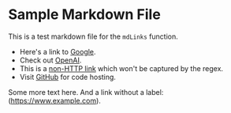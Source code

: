 # Sample Markdown File

This is a test markdown file for the `mdLinks` function.

- Here's a link to [Google](https://www.google.com).
- Check out [OpenAI](https://www.openai.com).
- This is a [non-HTTP link](ftp://example.com) which won't be captured by the regex.
- Visit [GitHub](https://github.com) for code hosting.



Some more text here. And a link without a label: (https://www.example.com).